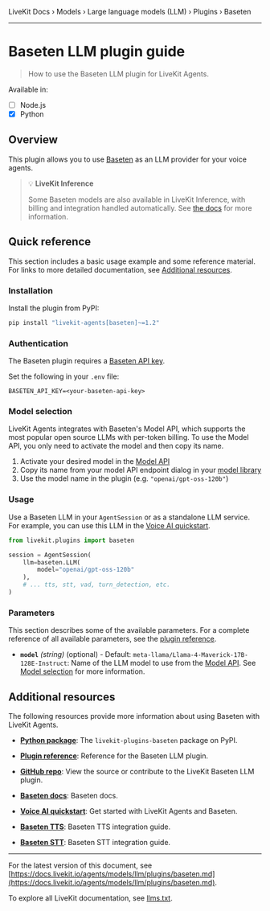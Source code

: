 LiveKit Docs › Models › Large language models (LLM) › Plugins › Baseten

---

# Baseten LLM plugin guide

> How to use the Baseten LLM plugin for LiveKit Agents.

Available in:
- [ ] Node.js
- [x] Python

## Overview

This plugin allows you to use [Baseten](https://www.baseten.co/) as an LLM provider for your voice agents.

> 💡 **LiveKit Inference**
> 
> Some Baseten models are also available in LiveKit Inference, with billing and integration handled automatically. See [the docs](https://docs.livekit.io/agents/models/llm.md) for more information.

## Quick reference

This section includes a basic usage example and some reference material. For links to more detailed documentation, see [Additional resources](#additional-resources).

### Installation

Install the plugin from PyPI:

```bash
pip install "livekit-agents[baseten]~=1.2"

```

### Authentication

The Baseten plugin requires a [Baseten API key](https://app.baseten.co/settings/api-keys).

Set the following in your `.env` file:

```shell
BASETEN_API_KEY=<your-baseten-api-key>

```

### Model selection

LiveKit Agents integrates with Baseten's Model API, which supports the most popular open source LLMs with per-token billing. To use the Model API, you only need to activate the model and then copy its name.

1. Activate your desired model in the [Model API](https://app.baseten.co/model-apis/create)
2. Copy its name from your model API endpoint dialog in your [model library](https://app.baseten.co/model-apis)
3. Use the model name in the plugin (e.g. `"openai/gpt-oss-120b"`)

### Usage

Use a Baseten LLM in your `AgentSession` or as a standalone LLM service. For example, you can use this LLM in the [Voice AI quickstart](https://docs.livekit.io/agents/start/voice-ai.md).

```python
from livekit.plugins import baseten

session = AgentSession(
    llm=baseten.LLM(
        model="openai/gpt-oss-120b"
    ),
    # ... tts, stt, vad, turn_detection, etc.
)

```

### Parameters

This section describes some of the available parameters. For a complete reference of all available parameters, see the [plugin reference](https://docs.livekit.io/python/v1/livekit/plugins/groq/services.html.md#livekit.plugins.groq.services.LLM).

- **`model`** _(string)_ (optional) - Default: `meta-llama/Llama-4-Maverick-17B-128E-Instruct`: Name of the LLM model to use from the [Model API](https://www.baseten.co/model-apis). See [Model selection](#model-selection) for more information.

## Additional resources

The following resources provide more information about using Baseten with LiveKit Agents.

- **[Python package](https://pypi.org/project/livekit-plugins-baseten/)**: The `livekit-plugins-baseten` package on PyPI.

- **[Plugin reference](https://docs.livekit.io/reference/python/v1/livekit/plugins/baseten/index.html.md#livekit.plugins.baseten.LLM)**: Reference for the Baseten LLM plugin.

- **[GitHub repo](https://github.com/livekit/agents/tree/main/livekit-plugins/livekit-plugins-baseten)**: View the source or contribute to the LiveKit Baseten LLM plugin.

- **[Baseten docs](https://docs.baseten.co/)**: Baseten docs.

- **[Voice AI quickstart](https://docs.livekit.io/agents/start/voice-ai.md)**: Get started with LiveKit Agents and Baseten.

- **[Baseten TTS](https://docs.livekit.io/agents/models/tts/plugins/baseten.md)**: Baseten TTS integration guide.

- **[Baseten STT](https://docs.livekit.io/agents/models/stt/plugins/baseten.md)**: Baseten STT integration guide.

---


For the latest version of this document, see [https://docs.livekit.io/agents/models/llm/plugins/baseten.md](https://docs.livekit.io/agents/models/llm/plugins/baseten.md).

To explore all LiveKit documentation, see [llms.txt](https://docs.livekit.io/llms.txt).